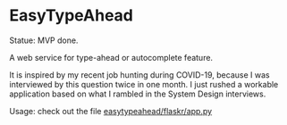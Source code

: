 # EasyTypeAhead
Statue: MVP done.

A web service for type-ahead or autocomplete feature. 

It is inspired by my recent job hunting during COVID-19, because I was interviewed by this question twice in one month. I just rushed a workable application based on what I rambled in the System Design interviews.

Usage: check out the file [easytypeahead/flaskr/app.py](https://github.com/nanfang/EasyTypeAhead/blob/master/easytypeahead/flaskr/app.py)
